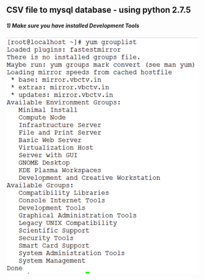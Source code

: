 ## CSV file to mysql database - using python 2.7.5
##### 1) Make sure you have installed Development Tools
![1.png](1.png?raw=true "Title")
